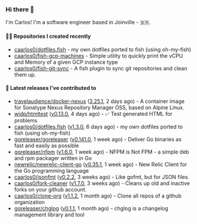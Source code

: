 ### Hi there 👋

I'm Carlos! I'm a software engineer based in Joinville - 🇧🇷.

#### 👨‍💻 Repositories I created recently

- [caarlos0/dotfiles.fish](https://github.com/caarlos0/dotfiles.fish) - my own dotfiles ported to fish (using oh-my-fish)
- [caarlos0/fish-gcp-machines](https://github.com/caarlos0/fish-gcp-machines) - Simple utility to quickly print the vCPU and Memory of a given GCP instance type
- [caarlos0/fish-git-sync](https://github.com/caarlos0/fish-git-sync) - A fish plugin to sync git repositories and clean them up.

#### 🚀 Latest releases I've contributed to

- [travelaudience/docker-nexus](https://github.com/travelaudience/docker-nexus) ([3.25.1](https://github.com/travelaudience/docker-nexus/releases/tag/3.25.1), 2 days ago) - A container image for Sonatype Nexus Repository Manager OSS, based on Alpine Linux.
- [wjdp/htmltest](https://github.com/wjdp/htmltest) ([v0.13.0](https://github.com/wjdp/htmltest/releases/tag/v0.13.0), 4 days ago) - :white_check_mark: Test generated HTML for problems
- [caarlos0/dotfiles.fish](https://github.com/caarlos0/dotfiles.fish) ([v1.3.0](https://github.com/caarlos0/dotfiles.fish/releases/tag/v1.3.0), 6 days ago) - my own dotfiles ported to fish (using oh-my-fish)
- [goreleaser/goreleaser](https://github.com/goreleaser/goreleaser) ([v0.141.0](https://github.com/goreleaser/goreleaser/releases/tag/v0.141.0), 1 week ago) - Deliver Go binaries as fast and easily as possible
- [goreleaser/nfpm](https://github.com/goreleaser/nfpm) ([v1.6.0](https://github.com/goreleaser/nfpm/releases/tag/v1.6.0), 1 week ago) - NFPM is Not FPM - a simple deb and rpm packager written in Go
- [newrelic/newrelic-client-go](https://github.com/newrelic/newrelic-client-go) ([v0.35.1](https://github.com/newrelic/newrelic-client-go/releases/tag/v0.35.1), 1 week ago) - New Relic Client for the Go programming language
- [caarlos0/jsonfmt](https://github.com/caarlos0/jsonfmt) ([v0.2.2](https://github.com/caarlos0/jsonfmt/releases/tag/v0.2.2), 3 weeks ago) -  Like gofmt, but for JSON files.
- [caarlos0/fork-cleaner](https://github.com/caarlos0/fork-cleaner) ([v1.7.0](https://github.com/caarlos0/fork-cleaner/releases/tag/v1.7.0), 3 weeks ago) - Cleans up old and inactive forks on your github account.
- [caarlos0/clone-org](https://github.com/caarlos0/clone-org) ([v1.1.2](https://github.com/caarlos0/clone-org/releases/tag/v1.1.2), 1 month ago) - Clone all repos of a github organization
- [goreleaser/chglog](https://github.com/goreleaser/chglog) ([v0.1.1](https://github.com/goreleaser/chglog/releases/tag/v0.1.1), 1 month ago) - chglog is a changelog management library and tool
